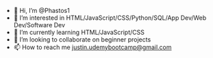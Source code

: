 - 👋 Hi, I’m @Phastos1
- 👀 I’m interested in HTML/JavaScript/CSS/Python/SQL/App Dev/Web Dev/Software Dev
- 🌱 I’m currently learning HTML/JavaScript/CSS
- 💞️ I’m looking to collaborate on beginner projects
- 📫 How to reach me justin.udemybootcamp@gmail.com

<!---
Phastos1/Phastos1 is a ✨ special ✨ repository because its `README.md` (this file) appears on your GitHub profile.
You can click the Preview link to take a look at your changes.
--->
